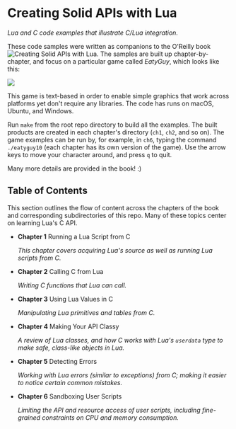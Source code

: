 # Creating Solid APIs with Lua

*Lua and C code examples that illustrate C/Lua integration.*

These code samples were written as companions to the O'Reilly
book
![*Creating Solid APIs with Lua*](https://www.safaribooksonline.com/library/view/creating-solid-apis/9781491986301/).
The samples are built up chapter-by-chapter, and focus on a particular
game called *EatyGuy*, which looks like this:

![](https://github.com/tylerneylon/APIsWithLua/raw/master/img/screenshot.png)

This game is text-based in order to enable simple graphics that work across
platforms yet don't require any libraries.
The code has runs on macOS, Ubuntu,
and Windows.

Run `make` from the root repo directory to build all the examples.
The built products are created in each chapter's directory
(`ch1`, `ch2`, and so on). The game examples can be run by, for
example, in `ch6`, typing the command `./eatyguy10` (each chapter
has its own version of the game).
Use the arrow keys to move your character around, and press `q` to quit.

Many more details are provided in the book! :)

## Table of Contents

This section outlines the flow of content
across the chapters of the book and corresponding
subdirectories of this repo.
Many of these topics center on learning Lua's
C API.

* **Chapter 1** Running a Lua Script from C

  *This chapter covers acquiring Lua's source as
   well as running Lua scripts from C.*

* **Chapter 2** Calling C from Lua

  *Writing C functions that Lua can call.*

* **Chapter 3** Using Lua Values in C

  *Manipulating Lua primitives and tables
   from C.*

* **Chapter 4** Making Your API Classy

  *A review of Lua classes, and
   how C works with Lua's `userdata` type
   to make safe, class-like objects in Lua.*

* **Chapter 5** Detecting Errors

  *Working with Lua errors (similar to exceptions)
   from C; making it easier to notice certain
   common mistakes.*

* **Chapter 6** Sandboxing User Scripts

  *Limiting the API and resource access of user
  scripts, including fine-grained constraints
  on CPU and memory consumption.*
